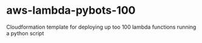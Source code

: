# aws-lambda-pybots-100
Cloudformation template for deploying up too 100 lambda functions running a python script

